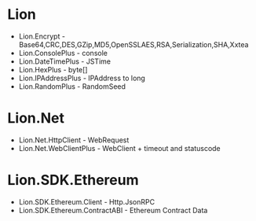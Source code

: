 # Lion
* Lion.Encrypt - Base64,CRC,DES,GZip,MD5,OpenSSLAES,RSA,Serialization,SHA,Xxtea
* Lion.ConsolePlus - console
* Lion.DateTimePlus - JSTime
* Lion.HexPlus - byte[]
* Lion.IPAddressPlus - IPAddress to long
* Lion.RandomPlus - RandomSeed

# Lion.Net
* Lion.Net.HttpClient - WebRequest
* Lion.Net.WebClientPlus - WebClient + timeout and statuscode

# Lion.SDK.Ethereum
* Lion.SDK.Ethereum.Client - Http.JsonRPC
* Lion.SDK.Ethereum.ContractABI - Ethereum Contract Data

